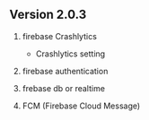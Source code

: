 ## Version 2.0.3
1. firebase Crashlytics
    - Crashlytics setting

2. firebase authentication 

3. frebase db or realtime

4. FCM (Firebase Cloud Message)


